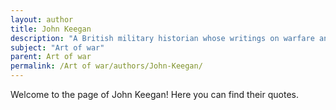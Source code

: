 ```yaml
---
layout: author
title: John Keegan
description: "A British military historian whose writings on warfare and military strategy acknowledge the influence of 'The Art of War' on contemporary military thought."
subject: "Art of war"
parent: Art of war
permalink: /Art of war/authors/John-Keegan/
---
```


Welcome to the page of John Keegan! Here you can find their quotes.
